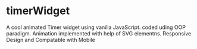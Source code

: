 # timerWidget
A  cool animated Timer widget using vanilla JavaScript. coded uding OOP paradigm. Animation implemented with help of SVG elementns. Responsive Design and Compatable with Mobile
